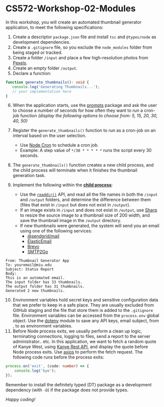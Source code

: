 # CS572-Workshop-02-Modules
   
In this workshop, you will create an automated thumbnail generator application, to meet the following specifications:
1. Create a descriptor `package.json` file and install `tsc` and `@types/node` as development dependencies. 
2. Create a `.gitignore` file, so you exclude the `node_modules` folder from being staged or tracked.
3. Create a folder `/input` and place a few high-resolution photos from [Pexels](https://www.pexels.com/).
4. Create an empty folder `/output`.
5. Declare a function:
```typescript
function generate_thumbnails(): void {
   console.log('Generating Thumbnails...');
   // your implementation here
}
```
6. When the application starts, use the [prompts](https://www.npmjs.com/package/prompts) package and ask the user to choose a number of seconds for how often they want to run a cron-job function *(display the following options to choose from: 5, 15, 20, 30, 40, 50)*
7. Register the `generate_thumbnails()` function to run as a cron-job on an interval based on the user selection.
   * Use [Node Cron](https://www.npmjs.com/package/node-cron) to schedule a cron job.
   * Example: A step value of `*/30 * * * * *` runs the script every 30 seconds.

8. The `generate_thumbnails()` function creates a new child process, and the child process will terminate when it finishes the thumbnail generation task.
9. Implement the following within the <ins>**child process**</ins>:
   * Use the [`readdir()`](https://nodejs.org/api/fs.html#fspromisesreaddirpath-options) API, and read all the file names in both the `/input` and `/output` folders, and determine the difference between them (files that exist in `/input` but does not exist in `/output`). 
   * If an image exists in `/input` and does not exist in `/output`, use [Sharp](https://www.npmjs.com/package/sharp) to resize the source image to a thumbnail size of 200 width, and save the thumbnail image in the `/output` directory.
   * If new thumbnails were generated, the system will send you an email using one of the following services:
      * [@sendgrid/mail](https://www.npmjs.com/package/@sendgrid/mail)
      * [ElasticEmail](https://elasticemail.com/email-api)
      * [Brevo](https://www.brevo.com/)
      * [SMTP2Go](https://www.smtp2go.com/) 
```
From: Thumbnail Generator App
To: youremail@miu.edu
Subject: Status Report
Body: 
This is an automated email. 
The input folder has 33 thumbnails.
The output folder has 31 thumbnails.
Generated 2 new thumbnails. 
```
10. Environment variables hold secret keys and sensitive configuration data that we prefer to keep in a safe place. They are usually excluded from GitHub staging and the file that store them is added to the `.gitignore` file. Environment variables can be accessed from the `process.env` global object. Use the [dotenv](https://www.npmjs.com/package/dotenv) module to save any API keys, email subject, from , to as environment variables. 
11. Before Node process exits, we usually perform a clean up logic, terminating connections, logging to files, send a report to the server administrator.. etc. In this application, we want to fetch a random quote of Kanye West, using [Kanye Rest API](https://api.kanye.rest/), and display the quote before Node process exits. Use [axios](https://www.npmjs.com/package/axios) to perform the fetch request. The following code runs before the process exits:
```typescript
process.on('exit', (code: number) => {
    console.log('bye');
});
```
  

Remember to install the definitely typed (DT) package as a development dependency (with `-D`) if the package does not provide types.  
  
*Happy coding!*
